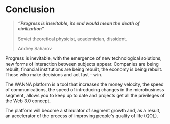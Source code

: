 # Conclusion

> _**“Progress is inevitable, its end would mean the death of civilization”**_
>
> Soviet theoretical physicist, academician, dissident.&#x20;
>
> Andrey Saharov

Progress is inevitable, with the emergence of new technological solutions, new forms of interaction between subjects appear. Companies are being rebuilt, financial institutions are being rebuilt, the economy is being rebuilt. Those who make decisions and act fast - win.

The WANNA platform is a tool that increases the money velocity, the speed of communications, the speed of introducing changes in the microbusiness segment, allows you to keep up to date and projects get all the privileges of the Web 3.0 concept.

The platform will become a stimulator of segment growth and, as a result, an accelerator of the process of improving people's quality of life (QOL).
